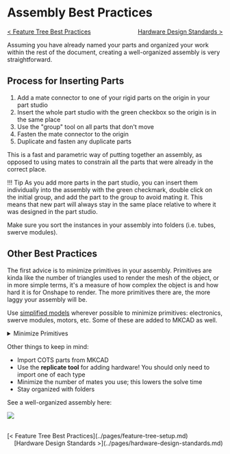 <style>
.right{
    float:right;
}

.left{
    float:left;
}
</style>

# Assembly Best Practices

<span class="left">[< Feature Tree Best Practices](../pages/feature-tree-setup.md)</span> <span class="right">[Hardware Design Standards >](../pages/hardware-design-standards.md)</span>
<br>


Assuming you have already named your parts and organized your work within the rest of the document, creating a well-organized assembly is very straightforward. 

## Process for Inserting Parts

1. Add a mate connector to one of your rigid parts on the origin in your part studio
2. Insert the whole part studio with the green checkbox so the origin is in the same place
3. Use the "group" tool on all parts that don't move
4. Fasten the mate connector to the origin
5. Duplicate and fasten any duplicate parts

This is a fast and parametric way of putting together an assembly, as opposed to using mates to constrain all the parts that were already in the correct place.

!!! Tip
    As you add more parts in the part studio, you can insert them individually into the assembly with the green checkmark, double click on the initial group, and add the part to the group to avoid mating it. This means that new part will always stay in the same place relative to where it was designed in the part studio.

Make sure you sort the instances in your assembly into folders (i.e. tubes, swerve modules).

## Other Best Practices

The first advice is to minimize primitives in your assembly. Primitives are kinda like the number of triangles used to render the mesh of the object, or in more simple terms, it's a measure of how complex the object is and how hard it is for Onshape to render. The more primitives there are, the more laggy your assembly will be.

Use [simplified models](https://www.frcdesign.org/simplified/) wherever possible to minimize primitives: electronics, swerve modules, motors, etc. Some of these are added to MKCAD as well.

<details>
<summary>Minimize Primitives</summary>
  <figure class="video_container">
    <video controls="true" allowfullscreen="true" poster="../../../../img/design-standards/minimizePrimitives.webp">
      <source src="../../../../img/design-standards/minimizePrimitives.webm" type="video/webm">
    </video>
  </figure>
</details>

Other things to keep in mind:

- Import COTS parts from MKCAD
- Use the **replicate tool** for adding hardware! You should only need to import one of each type
- Minimize the number of mates you use; this lowers the solve time
- Stay organized with folders

See a well-organized assembly here:

![](/img/design-standards/assembly.png)

<br>
<span class="left">[< Feature Tree Best Practices](../pages/feature-tree-setup.md)</span> <span class="right">[Hardware Design Standards >](../pages/hardware-design-standards.md)</span>
<br>
<br>